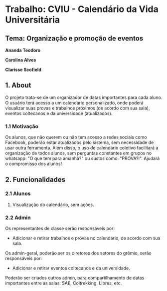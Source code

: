 # Trabalho: CVIU - Calendário da Vida Universitária
## Tema: Organização e promoção de eventos 

**Ananda Teodoro**

**Carolina Alves**

**Clarisse Scofield**

## 1. About 
    
O projeto trata-se de um organizador de datas importantes para cada aluno. O usuário terá acesso a um calendário personalizado, onde poderá visualizar suas provas e trabalhos próximos (de acordo com sua sala), eventos coltecanos e da universidade (atualizados). 

### 1.1 Motivação
Os alunos, que não querem ou não tem acesso a redes sociais como Facebook, poderão estar atualizados pelo sistema, sem necessidade de usar outra ferramenta. Além disso, o uso de calendário coletivo facilitará a organização de todos alunos, sem perguntas constantes em grupos no whatsapp: "O que tem para amanhã?" ou sustos como: "PROVA?!". Ajudará o compromisso dos alunos!

## 2. Funcionalidades
### 2.1 Alunos
1. Visualização do calendário, sem ações.

### 2.2 Admin
Os representantes de classe serão responsáveis por:
* Adicionar e retirar trabalhos e provas no calendário, de acordo com sua sala.

Os admin-geral, poderão ser os diretores dos setores do grêmio, serão responsáveis por:
* Adicionar e retirar eventos coltecanos e da universidade.

Poderão ser criados outros admin, para compartilhamento de datas importantes entre as salas: SAE, Coltrekking, Libres, etc.

